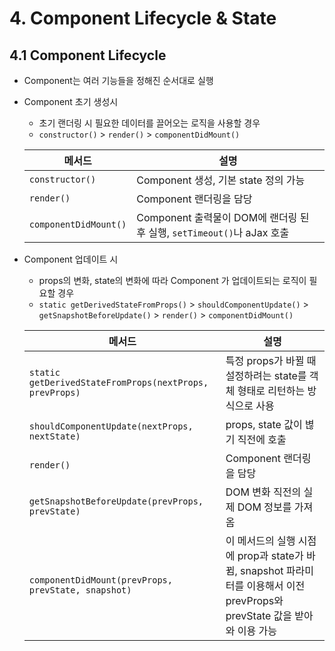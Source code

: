 # 4. Component Lifecycle & State

## 4.1 Component Lifecycle

- Component는 여러 기능들을 정해진 순서대로 실행

- Component 초기 생성시

  - 초기 랜더링 시 필요한 데이터를 끌어오는 로직을 사용할 경우
  - `constructor()`  > `render()` > `componentDidMount()`

  | <center>메서드</center> | <center>설명</center>                                        |
  | ----------------------- | ------------------------------------------------------------ |
  | `constructor()`         | Component 생성, 기본 state 정의 가능                         |
  | `render()`              | Component 랜더링을 담당                                      |
  | `componentDidMount()`   | Component 출력물이 DOM에 랜더링 된 후 실행, `setTimeout()`나 aJax 호출 |

- Component 업데이트 시

  - props의 변화, state의 변화에 따라 Component 가 업데이트되는 로직이 필요할 경우
  - `static getDerivedStateFromProps()` > `shouldComponentUpdate()` > `getSnapshotBeforeUpdate()` > `render()` > `componentDidMount()`

  | <center>메서드</center>                                 | <center>설명</center>                                        |
  | ------------------------------------------------------- | ------------------------------------------------------------ |
  | `static getDerivedStateFromProps(nextProps, prevProps)` | 특정 props가 바뀔 때 설정하려는 state를 객체 형태로 리턴하는 방식으로 사용 |
  | `shouldComponentUpdate(nextProps, nextState)`           | props, state 값이 볂기 직전에 호출                           |
  | `render()`                                              | Component 랜더링을 담당                                      |
  | `getSnapshotBeforeUpdate(prevProps, prevState)`         | DOM 변화 직전의 실제 DOM 정보를 가져옴                       |
  | `componentDidMount(prevProps, prevState, snapshot)`     | 이 메서드의 실행 시점에 prop과 state가 바뀜, snapshot 파라미터를 이용해서 이전 prevProps와 prevState 값을 받아와 이용 가능 |

  